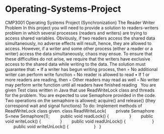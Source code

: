 # Operating-Systems-Project
CMP3001 Operating Systems  Project (Synchronization) 
The Reader Writer Problem
In this project you will need to provide a solution to readers-writers problem in which several processes (readers and writers) are trying to access shared variables. Obviously, if two readers access the shared data simultaneously, no adverse effects will result, hence, they are allowed to access. However, if a writer and some other process (either a reader or a writer) access the data simultaneously, chaos may ensue. To ensure that these difficulties do not arise, we require that the writers have exclusive access to the shared data while writing to the data.
The solution must guarantee that:
	•	If a writer has begun writing process, then
	◦	No additional writer can perform write function
	◦	No reader is allowed to read
	•	If 1 or more readers are reading, then
	◦	Other readers may read as well
	◦	No writer may perform write function until all readers have finished reading
 
You are given Test class written in Java that use ReadWriteLock class and threads for the problem. You are expected to use Semaphore provided in the code. 
Two operations on the semaphore is allowed; acquire() and release() (they correspond wait and signal functions)
To do: Implement methods of ReadWriteLock class given.
class ReadWriteLock{
       private Semaphore S=new Semaphore(1); 
       public void readLock() {         
       }
       public void writeLock() {        
       }
       public void readUnLock() {              
       }
       public void writeUnLock() {             
       }
 
}
